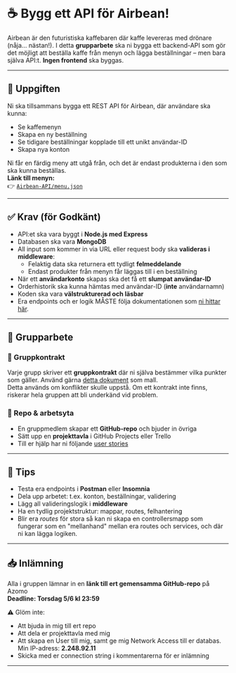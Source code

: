 # ☕ Bygg ett API för Airbean!

Airbean är den futuristiska kaffebaren där kaffe levereras med drönare (nåja… nästan!). I detta **grupparbete** ska ni bygga ett backend-API som gör det möjligt att beställa kaffe från menyn och lägga beställningar – men bara själva API:t. **Ingen frontend** ska byggas.

---

## 🧩 Uppgiften

Ni ska tillsammans bygga ett REST API för Airbean, där användare ska kunna:

- Se kaffemenyn  
- Skapa en ny beställning  
- Se tidigare beställningar kopplade till ett unikt användar-ID  
- Skapa nya konton  

Ni får en färdig meny att utgå från, och det är endast produkterna i den som ska kunna beställas.  
**Länk till menyn:**  
👉 [`Airbean-API/menu.json`](Airbean-API/menu.json)

---

## ✅ Krav (för Godkänt)

- API:et ska vara byggt i **Node.js med Express**
- Databasen ska vara **MongoDB**  
- All input som kommer in via URL eller request body ska **valideras i middleware**:
  - Felaktig data ska returnera ett tydligt **felmeddelande**
  - Endast produkter från menyn får läggas till i en beställning
- När ett **användarkonto** skapas ska det få ett **slumpat användar-ID**  
- Orderhistorik ska kunna hämtas med användar-ID (**inte** användarnamn)
- Koden ska vara **välstrukturerad och läsbar**
- Era endpoints och er logik MÅSTE följa dokumentationen som [ni hittar här](https://gist.github.com/Santosnr6/82cb658f21006799767cea1f1f90fd53).

---

## 👥 Grupparbete

### 📄 Gruppkontrakt

Varje grupp skriver ett **gruppkontrakt** där ni själva bestämmer vilka punkter som gäller. Använd gärna [detta dokument](https://docs.google.com/document/d/1HZc1a_mxGOrEE77rFTZ3LydQ_zZfBlfm/edit?usp=sharing&ouid=117251319654116712560&rtpof=true&sd=true) som mall.  
Detta används om konflikter skulle uppstå. Om ett kontrakt inte finns, riskerar hela gruppen att bli underkänd vid problem.

### 📁 Repo & arbetsyta

- En gruppmedlem skapar ett **GitHub-repo** och bjuder in övriga
- Sätt upp en **projekttavla** i GitHub Projects eller Trello  
- Till er hjälp har ni följande [user stories](https://github.com/users/Santosnr6/projects/27)

---

## 🧪 Tips

- Testa era endpoints i **Postman** eller **Insomnia**
- Dela upp arbetet: t.ex. konton, beställningar, validering
- Lägg all valideringslogik i **middleware**
- Ha en tydlig projektstruktur: mappar, routes, felhantering
- Blir era *routes* för stora så kan ni skapa en controllersmapp som fungerar som en "mellanhand" mellan era routes och services, och där ni kan lägga logiken.

---

## 📥 Inlämning

Alla i gruppen lämnar in en **länk till ert gemensamma GitHub-repo** på Azomo  
**Deadline: Torsdag 5/6 kl 23:59**

⚠️ Glöm inte:
- Att bjuda in mig till ert repo
- Att dela er projekttavla med mig
- Att skapa en User till mig, samt ge mig Network Access till er databas. Min IP-adress: **2.248.92.11**
- Skicka med er connection string i kommentarerna för er inlämning

---
